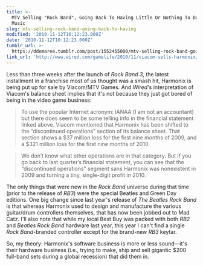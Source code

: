 ```yaml
---
title: >-
  MTV Selling "Rock Band", Going Back To Having Little Or Nothing To Do With
  Music
slug: mtv-selling-rock-band-going-back-to-having
modified: '2010-11-12T10:12:23.000Z'
date: '2010-11-12T10:12:23.000Z'
tumblr_url: >-
  https://ddemaree.tumblr.com/post/1552455000/mtv-selling-rock-band-going-back-to-having
link_url: 'http://www.wired.com/gamelife/2010/11/viacom-sells-harmonix/'
---
```

Less than three weeks after the launch of _Rock Band 3_, the latest installment in a franchise most of us thought was a smash hit, Harmonix is being put up for sale by Viacom/MTV Games. And _Wired_'s interpretation of Viacom's balance sheet implies that it's not because they just got bored of being in the video game business:

> To use the popular Internet acronym: IANAA (I am not an accountant) but there does seem to be some telling info in the financial statement linked above. Viacom mentioned that Harmonix has been shifted to the “discontinued operations” section of its balance sheet. That section shows a $37 million loss for the first nine months of 2009, and a $321 million loss for the first nine months of 2010.

> We don’t know what other operations are in that category. But if you go back to last quarter’s financial statement, you can see that the “discontinued operations” segment sans Harmonix was nonexistent in 2009 and turning a tiny, single-digit profit in 2010.

The only things that were new in the _Rock Band_ universe during that time (prior to the release of _RB3_) were the special Beatles and Green Day editions. One big change since last year's release of _The Beatles Rock Band_ is that whereas Harmonix used to design and manufacture the various guitar/drum controllers themselves, that has now been jobbed out to Mad Catz. I'll also note that while my local Best Buy was packed with both _RB2_ and _Beatles Rock Band_ hardware last year, this year I can't find a single _Rock Band_\-branded controller except for the brand-new _RB3_ keytar.

So, my theory: Harmonix's software business is more or less sound—it's their hardware business (i.e., trying to make, ship and sell gigantic $200 full-band sets during a global recession) that did them in.

